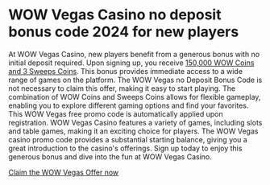 <h1>WOW Vegas Casino no deposit bonus code 2024 for new players</h1>
At WOW Vegas Casino, new players benefit from a generous bonus with no initial deposit required. Upon signing up, you receive <a href="https://track.issnit.com/goto/Wow_Vegas?pa=github.com&pb=wow-vegas-github">150,000 WOW Coins and 3 Sweeps Coins</a>. This bonus provides immediate access to a wide range of games on the platform. The WOW Vegas no Deposit Bonus Code is not necessary to claim this offer, making it easy to start playing. The combination of WOW Coins and Sweeps Coins allows for flexible gameplay, enabling you to explore different gaming options and find your favorites. This WOW Vegas free promo code is automatically applied upon registration.
WOW Vegas Casino features a variety of games, including slots and table games, making it an exciting choice for players. The WOW Vegas casino promo code provides a substantial starting balance, giving you a great introduction to the casino's offerings. Sign up today to enjoy this generous bonus and dive into the fun at WOW Vegas Casino.

<a href="https://track.issnit.com/goto/Wow_Vegas?pa=github.com&pb=wow-vegas-github">Claim the WOW Vegas Offer now</a>
